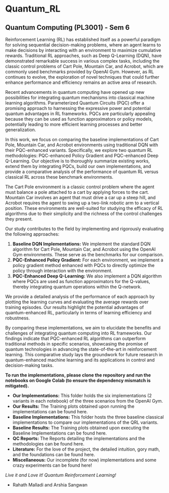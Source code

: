# Quantum_RL
## Quantum Computing (PL3001) - Sem 6

Reinforcement Learning (RL) has established itself as a powerful paradigm for solving sequential decision-making problems, where an agent learns to make decisions by interacting with an environment to maximize cumulative rewards. Traditional RL approaches, such as Deep Q-Learning (DQN), have demonstrated remarkable success in various complex tasks, including the classic control problems of Cart Pole, Mountain Car, and Acrobot, which are commonly used benchmarks provided by OpenAI Gym. However, as RL continues to evolve, the exploration of novel techniques that could further enhance performance and efficiency remains an active area of research. 

Recent advancements in quantum computing have opened up new possibilities for integrating quantum mechanisms into classical machine learning algorithms. Parameterized Quantum Circuits (PQC) offer a promising approach to harnessing the expressive power and potential quantum advantages in RL frameworks. PQCs are particularly appealing because they can be used as function approximators or policy models, potentially leading to more efficient learning processes and better generalization.

In this work, we focus on comparing the baseline implementations of Cart Pole, Mountain Car, and Acrobot environments using traditional DQN with their PQC-enhanced variants. Specifically, we explore two quantum RL methodologies: PQC-enhanced Policy Gradient and PQC-enhanced Deep Q-Learning. Our objective is to thoroughly summarize existing works, extend them by integrating PQCs, build our own implementations, and provide a comparative analysis of the performance of quantum RL versus classical RL across these benchmark environments.

The Cart Pole environment is a classic control problem where the agent must balance a pole attached to a cart by applying forces to the cart. Mountain Car involves an agent that must drive a car up a steep hill, and Acrobot requires the agent to swing up a two-link robotic arm to a vertical position. These environments are well-suited for studying the efficacy of RL algorithms due to their simplicity and the richness of the control challenges they present.

Our study contributes to the field by implementing and rigorously evaluating the following approaches:
1. **Baseline DQN Implementations:** We implement the standard DQN algorithm for Cart Pole, Mountain Car, and Acrobot using the OpenAI Gym environments. These serve as the benchmarks for our comparison.
2. **PQC-Enhanced Policy Gradient:** For each environment, we implement a policy gradient method enhanced with PQCs to directly optimize the policy through interaction with the environment.
3. **PQC-Enhanced Deep Q-Learning:** We also implement a DQN algorithm where PQCs are used as function approximators for the Q-values, thereby integrating quantum operations within the Q-network.

We provide a detailed analysis of the performance of each approach by plotting the learning curves and evaluating the average rewards over training episodes. Our results highlight the potential advantages of quantum-enhanced RL, particularly in terms of learning efficiency and robustness.

By comparing these implementations, we aim to elucidate the benefits and challenges of integrating quantum computing into RL frameworks. Our findings indicate that PQC-enhanced RL algorithms can outperform traditional methods in specific scenarios, showcasing the promise of quantum technologies in advancing the state-of-the-art in reinforcement learning. This comparative study lays the groundwork for future research in quantum-enhanced machine learning and its applications in control and decision-making tasks.

**To run the implementations, please clone the repository and run the notebooks on Google Colab (to ensure the dependency mismatch is mitigated).**

- **Our Implementations:** This folder holds the six implementations (2 variants in each notebook) of the three scenarios from the OpenAI Gym.
- **Our Results:** The Training plots obtained upon running the implementations can be found here.
- **Baseline Implementations:** This folder hosts the three baseline classical implementations to compare our implementations of the QRL variants.
- **Baseline Results:** The Training plots obtained upon executing the Baseline Implementations can be found here.
- **QC Reports:** The Reports detailing the implementations and the methodologies can be found here.
- **Literature:** For the love of the project, the detailed intuition, gory math, and the foundations can be found here.
- **Miscellaneous:** Our incomplete (for now) implementations and some crazy experiments can be found here!

*Live it and Love it! Quantum Reinforcement Learning!*

- Rahath Malladi and Arshia Sangwan
